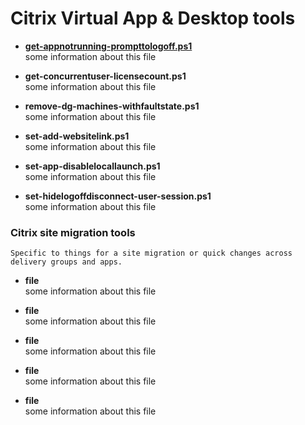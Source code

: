 # Citrix Virtual App & Desktop tools
- [**get-appnotrunning-prompttologoff.ps1**](get-appnotrunning-prompttologoff.ps1) <br>
some information about this file
 
- **get-concurrentuser-licensecount.ps1** <br>
some information about this file

- **remove-dg-machines-withfaultstate.ps1** <br>
some information about this file
  
- **set-add-websitelink.ps1** <br>
some information about this file

- **set-app-disablelocallaunch.ps1** <br>
some information about this file

- **set-hidelogoffdisconnect-user-session.ps1** <br>
some information about this file

### Citrix site migration tools
`Specific to things for a site migration or quick changes across delivery groups and apps.`
- **file** <br>
some information about this file
 
- **file** <br>
some information about this file

- **file** <br>
some information about this file

- **file** <br>
some information about this file

- **file** <br>
some information about this file
